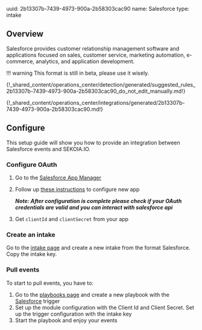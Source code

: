 uuid: 2b13307b-7439-4973-900a-2b58303cac90
name: Salesforce
type: intake

## Overview

Salesforce provides customer relationship management software and applications focused on sales, customer service, marketing automation, e-commerce, analytics, and application development.

!!! warning
    This format is still in beta, please use it wisely.

{!_shared_content/operations_center/detection/generated/suggested_rules_2b13307b-7439-4973-900a-2b58303cac90_do_not_edit_manually.md!}

{!_shared_content/operations_center/integrations/generated/2b13307b-7439-4973-900a-2b58303cac90.md!}

## Configure

This setup guide will show you how to provide an integration between Salesforce events and SEKOIA.IO.

### Configure OAuth

1. Go to the [Salesforce App Manager](https://login.salesforce.com)
2. Follow up [these instructions](https://help.salesforce.com/s/articleView?id=sf.connected_app_create_api_integration.htm&type=5) to configure new app

   ***Note: After configuration is complete please check if your OAuth credentials are valid and you can interact with salesforce api***

3. Get `clientId` and `clientSecret` from your app

### Create an intake

Go to the [intake page](https://app.sekoia.io/operations/intakes) and create a new intake from the format Salesforce. Copy the intake key.

### Pull events

To start to pull events, you have to:

1. Go to the [playbooks page](https://app.sekoia.io/operations/playbooks) and create a new playbook with the [Salesforce](../../../automate/library/salesforce.md) trigger
2. Set up the module configuration with the Client Id and Client Secret. Set up the trigger configuration with the intake key
3. Start the playbook and enjoy your events
